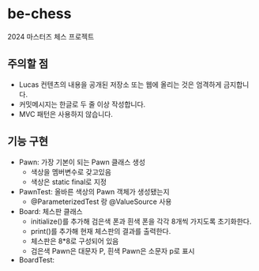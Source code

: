 # be-chess

2024 마스터즈 체스 프로젝트

## 주의할 점

- Lucas 컨텐츠의 내용을 공개된 저장소 또는 웹에 올리는 것은 엄격하게 금지합니다.
- 커밋메시지는 한글로 두 줄 이상 작성합니다.
- MVC 패턴은 사용하지 않습니다.

## 기능 구현

- Pawn: 가장 기본이 되는 Pawn 클래스 생성
    - 색상을 멤버변수로 갖고있음
    - 색상은 static final로 지정
- PawnTest: 올바른 색상의 Pawn 객체가 생성됐는지
    - @ParameterizedTest 랑 @ValueSource 사용
- Board: 체스판 클래스
    - initialize()를 추가해 검은색 폰과 흰색 폰을 각각 8개씩 가지도록 초기화한다.
    - print()를 추가해 현재 체스판의 결과를 출력한다.
    - 체스판은 8*8로 구성되어 있음
    - 검은색 Pawn은 대문자 P, 흰색 Pawn은 소문자 p로 표시
- BoardTest: